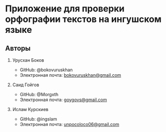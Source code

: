 # Приложение для проверки орфографии текстов на ингушском языке

## Авторы

1. Урусхан Боков
   - GitHub: @bokovuruskhan
   - Электронная почта: bokovuruskhan@gmail.com

2. Саид Гойгов
   - GitHub: @Morgxth
   - Электронная почта: goygovs@gmail.com

3. Ислам Курскиев
   - GitHub: @ingslam
   - Электронная почта: unpocoloco06@gmail.com
